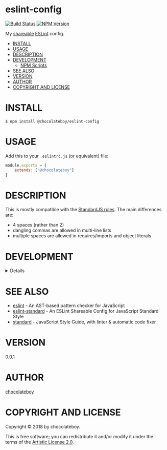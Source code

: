 # eslint-config

[![Build Status](https://secure.travis-ci.org/chocolateboy/eslint-config.svg)](https://travis-ci.org/chocolateboy/eslint-config)
[![NPM Version](https://img.shields.io/npm/v/@chocolateboy/eslint-config.svg)](https://www.npmjs.com/package/@chocolateboy/eslint-config)

My [shareable](https://eslint.org/docs/developer-guide/shareable-configs) [ESLint](https://eslint.org/) config.

<!-- START doctoc generated TOC please keep comment here to allow auto update -->
<!-- DON'T EDIT THIS SECTION, INSTEAD RE-RUN doctoc TO UPDATE -->

- [INSTALL](#install)
- [USAGE](#usage)
- [DESCRIPTION](#description)
- [DEVELOPMENT](#development)
  - [NPM Scripts](#npm-scripts)
- [SEE ALSO](#see-also)
- [VERSION](#version)
- [AUTHOR](#author)
- [COPYRIGHT AND LICENSE](#copyright-and-license)

<!-- END doctoc generated TOC please keep comment here to allow auto update -->

# INSTALL

    $ npm install @chocolateboy/eslint-config

# USAGE

Add this to your `.eslintrc.js` (or equivalent) file:

```js
module.exports = {
    extends: ["@chocolateboy"]
}
```

# DESCRIPTION

This is mostly compatible with the [StandardJS rules](https://standardjs.com/#standardjs--the-rules). The main differences are:

- 4 spaces (rather than 2)
- dangling commas are allowed in multi-line lists
- multiple spaces are allowed in requires/imports and object literals

# DEVELOPMENT

<details>

## NPM Scripts

The following NPM scripts are available:

* test - validate the ESLint rules

</details>

# SEE ALSO

* [eslint](https://www.npmjs.com/package/eslint) - An AST-based pattern checker for JavaScript
* [eslint-standard](https://www.npmjs.com/package/eslint-config-standard) - An ESLint Shareable Config for JavaScript Standard Style
* [standard](https://www.npmjs.com/package/standard) - JavaScript Style Guide, with linter & automatic code fixer

# VERSION

0.0.1

# AUTHOR

[chocolateboy](mailto:chocolate@cpan.org)

# COPYRIGHT AND LICENSE

Copyright © 2018 by chocolateboy.

This is free software; you can redistribute it and/or modify it under the
terms of the [Artistic License 2.0](https://www.opensource.org/licenses/artistic-license-2.0.php).
